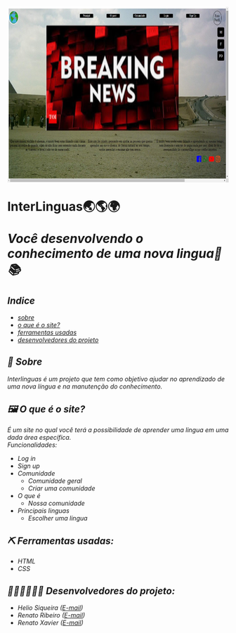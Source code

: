 <h1>
  <img src="/pagina-menu.jpg" width=600px, height=400px>
  <p><b>InterLinguas🌏🌎🌍</b></p>
  <p><i>Você desenvolvendo o conhecimento de uma nova lingua🙌📚</b></p>
</h1>

## Indice

- [sobre](#-Sobre)
- [o que é o site?](#-O-que-e-o-site?)
- [ferramentas usadas](#-Ferramentas-usadas)
- [desenvolvedores do projeto](#-Desenvolvedores-do-projeto)

## 🧧 Sobre

_Interlinguas_ é um projeto que tem como objetivo ajudar no aprendizado de uma nova língua e na manutenção do conhecimento.

## 🖼 O que é o site?

É um site no qual você terá a possibilidade de aprender uma lingua em uma dada área específica.
<br>
_Funcionalidades_:

- Log in
- Sign up
- Comunidade
  - Comunidade geral
  - Criar uma comunidade
- O que é
  - Nossa comunidade
- Principais linguas
  - Escolher uma lingua

## ⛏ Ferramentas usadas:

- HTML
- CSS

## 👨‍💻👨‍💻👨‍💻 Desenvolvedores do projeto:

- Helio Siqueira (<a href="mailto:helio.siqueira@academico.ifpb.edu.br">E-mail</a>)
- Renato Ribeiro (<a href="mailto:renato.ribeiro@academico.ifpb.edu.br">E-mail</a>)
- Renato Xavier (<a href="mailto:renato.ribeiro@academico.ifpb.edu.br">E-mail</a>)
